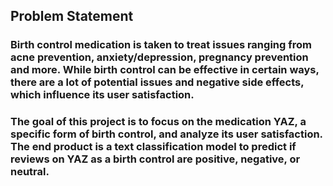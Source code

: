 ## Problem Statement 

### Birth control medication is taken to treat issues ranging from acne prevention, anxiety/depression, pregnancy prevention and more. While birth control can be effective in certain ways, there are a lot of potential issues and negative side effects, which influence its user satisfaction.
### The goal of this project is to focus on the medication YAZ, a specific form of birth control, and analyze its user satisfaction. The end product is a text classification model to predict if reviews on YAZ as a birth control are positive, negative, or neutral.

